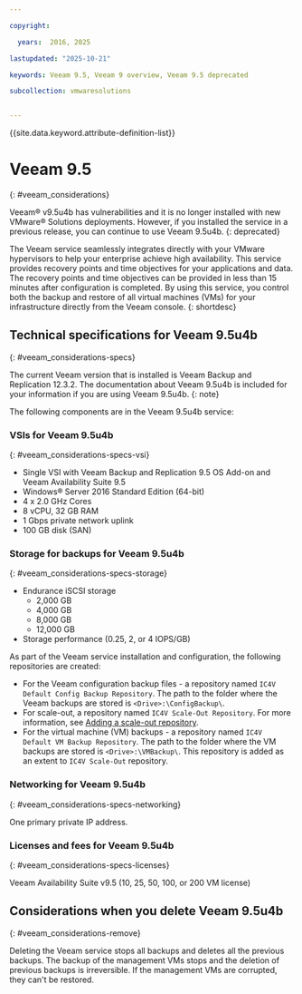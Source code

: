 ```yaml
---

copyright:

  years:  2016, 2025

lastupdated: "2025-10-21"

keywords: Veeam 9.5, Veeam 9 overview, Veeam 9.5 deprecated

subcollection: vmwaresolutions


---
```


{{site.data.keyword.attribute-definition-list}}

# Veeam 9.5
{: #veeam_considerations}



Veeam® v9.5u4b has vulnerabilities and it is no longer installed with new VMware® Solutions deployments. However, if you installed the service in a previous release, you can continue to use Veeam 9.5u4b.
{: deprecated}

The Veeam service seamlessly integrates directly with your VMware hypervisors to help your enterprise achieve high availability. This service provides recovery points and time objectives for your applications and data. The recovery points and time objectives can be provided in less than 15 minutes after configuration is completed. By using this service, you control both the backup and restore of all virtual machines (VMs) for your infrastructure directly from the Veeam console.
{: shortdesc}

## Technical specifications for Veeam 9.5u4b
{: #veeam_considerations-specs}

The current Veeam version that is installed is Veeam Backup and Replication 12.3.2. The documentation about Veeam 9.5u4b is included for your information if you are using Veeam 9.5u4b.
{: note}

The following components are in the Veeam 9.5u4b service:

### VSIs for Veeam 9.5u4b
{: #veeam_considerations-specs-vsi}

* Single VSI with Veeam Backup and Replication 9.5 OS Add-on and Veeam Availability Suite 9.5
* Windows® Server 2016 Standard Edition (64-bit)
* 4 x 2.0 GHz Cores
* 8 vCPU, 32 GB RAM
* 1 Gbps private network uplink
* 100 GB disk (SAN)

### Storage for backups for Veeam 9.5u4b
{: #veeam_considerations-specs-storage}

* Endurance iSCSI storage
   * 2,000 GB
   * 4,000 GB
   * 8,000 GB
   * 12,000 GB
* Storage performance (0.25, 2, or 4 IOPS/GB)

As part of the Veeam service installation and configuration, the following repositories are created:
* For the Veeam configuration backup files - a repository named `IC4V Default Config Backup Repository`. The path to the folder where the Veeam backups are stored is `<Drive>:\ConfigBackup\`.
* For scale-out, a repository named `IC4V Scale-Out Repository`. For more information, see [Adding a scale-out repository](/docs/vmwaresolutions?topic=vmwaresolutions-icos_ordering#icos_ordering-scale-repo).
* For the virtual machine (VM) backups - a repository named `IC4V Default VM Backup Repository`. The path to the folder where the VM backups are stored is `<Drive>:\VMBackup\`. This repository is added as an extent to `IC4V Scale-Out` repository.

### Networking for Veeam 9.5u4b
{: #veeam_considerations-specs-networking}

One primary private IP address.

### Licenses and fees for Veeam 9.5u4b
{: #veeam_considerations-specs-licenses}

Veeam Availability Suite v9.5 (10, 25, 50, 100, or 200 VM license)

## Considerations when you delete Veeam 9.5u4b
{: #veeam_considerations-remove}

Deleting the Veeam service stops all backups and deletes all the previous backups. The backup of the management VMs stops and the deletion of previous backups is irreversible. If the management VMs are corrupted, they can't be restored.
